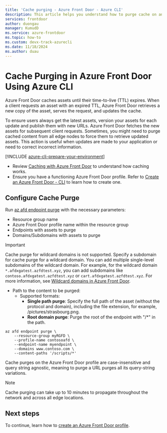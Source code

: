 ```yaml
---
title: 'Cache purging - Azure Front Door - Azure CLI'
description: This article helps you understand how to purge cache on an Azure Front Door Standard and Premium profile using Azure CLI.
services: frontdoor
author: duongau
manager: KumudD
ms.service: azure-frontdoor
ms.topic: how-to
ms.custom: devx-track-azurecli
ms.date: 11/18/2024
ms.author: duau
---
```


# Cache Purging in Azure Front Door Using Azure CLI

Azure Front Door caches assets until their time-to-live (TTL) expires. When a client requests an asset with an expired TTL, Azure Front Door retrieves a new copy of the asset, serves the request, and updates the cache.

To ensure users always get the latest assets, version your assets for each update and publish them with new URLs. Azure Front Door fetches the new assets for subsequent client requests. Sometimes, you might need to purge cached content from all edge nodes to force them to retrieve updated assets. This action is useful when updates are made to your application or need to correct incorrect information.

[!INCLUDE [azure-cli-prepare-your-environment](~/reusable-content/azure-cli/azure-cli-prepare-your-environment.md)]

* Review [Caching with Azure Front Door](../front-door-caching.md) to understand how caching works.
* Ensure you have a functioning Azure Front Door profile. Refer to [Create an Azure Front Door - CLI](../create-front-door-cli.md) to learn how to create one.

## Configure Cache Purge

Run [az afd endpoint purge](/cli/azure/afd/endpoint#az-afd-endpoint-purge) with the necessary parameters:

* Resource group name
* Azure Front Door profile name within the resource group
* Endpoints with assets to purge
* Domains/Subdomains with assets to purge

> [!IMPORTANT]
> Cache purge for wildcard domains is not supported. Specify a subdomain for cache purge for a wildcard domain. You can add multiple single-level subdomains of the wildcard domain. For example, for the wildcard domain `*.afdxgatest.azfdtest.xyz`, you can add subdomains like `contoso.afdxgatest.azfdtest.xyz` or `cart.afdxgatest.azfdtest.xyz`. For more information, see [Wildcard domains in Azure Front Door](../front-door-wildcard-domain.md).

* Path to the content to be purged:
   * Supported formats:
      * **Single path purge**: Specify the full path of the asset (without the protocol and domain), including the file extension, for example, /pictures/strasbourg.png.
      * **Root domain purge**: Purge the root of the endpoint with "/*" in the path.

```azurecli-interactive
az afd endpoint purge \
    --resource-group myRGFD \
    --profile-name contosoafd \
    --endpoint-name myendpoint \
    --domains www.contoso.com \
    --content-paths '/scripts/*'
```

Cache purges on the Azure Front Door profile are case-insensitive and query string agnostic, meaning to purge a URL purges all its query-string variations.

> [!NOTE]
> Cache purging can take up to 10 minutes to propagate throughout the network and across all edge locations.

## Next steps

To continue, learn how to [create an Azure Front Door profile](../create-front-door-portal.md).
